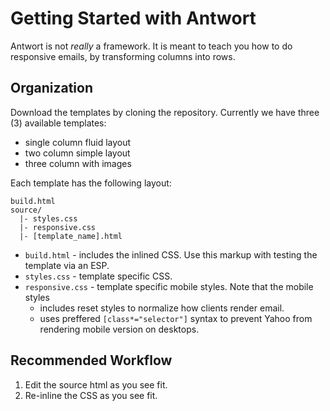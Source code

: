 # Getting Started with Antwort

Antwort is not *really* a framework. It is meant to teach you how to do responsive emails, by transforming columns into rows.

## Organization

Download the templates by cloning the repository. Currently we have three (3) available templates:

- single column fluid layout
- two column simple layout
- three column with images

Each template has the following layout:

    build.html
    source/
      |- styles.css
      |- responsive.css
      |- [template_name].html


* `build.html` - includes the inlined CSS. Use this markup with testing the template via an ESP.
* `styles.css` - template specific CSS.
* `responsive.css` - template specific mobile styles. Note that the mobile styles
    * includes reset styles to normalize how clients render email.
    * uses preffered `[class*="selector"]` syntax to prevent Yahoo from rendering mobile version on desktops.


## Recommended Workflow

1. Edit the source html as you see fit.
2. Re-inline the CSS as you see fit.


